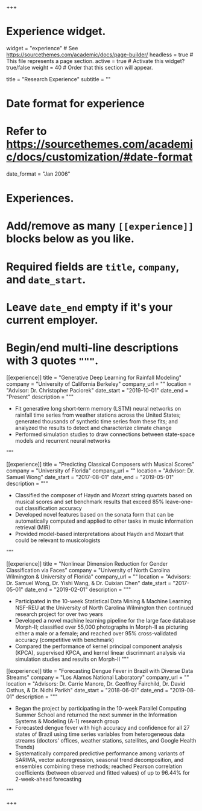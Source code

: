 +++
# Experience widget.
widget = "experience"  # See https://sourcethemes.com/academic/docs/page-builder/
headless = true  # This file represents a page section.
active = true  # Activate this widget? true/false
weight = 40  # Order that this section will appear.

title = "Research Experience"
subtitle = ""

# Date format for experience
#   Refer to https://sourcethemes.com/academic/docs/customization/#date-format
date_format = "Jan 2006"

# Experiences.
#   Add/remove as many `[[experience]]` blocks below as you like.
#   Required fields are `title`, `company`, and `date_start`.
#   Leave `date_end` empty if it's your current employer.
#   Begin/end multi-line descriptions with 3 quotes `"""`.

[[experience]]
  title = "Generative Deep Learning for Rainfall Modeling"
  company = "University of California Berkeley"
  company_url = ""
  location = "Advisor: Dr. Christopher Paciorek"
  date_start = "2019-10-01"
  date_end = "Present"
  description = """
  
  * Fit generative long short-term memory (LSTM) neural networks on rainfall time series from weather stations across the United States; generated thousands of synthetic time series from these fits; and analyzed the results to detect and characterize climate change
  * Performed simulation studies to draw connections between state-space models and recurrent neural networks

  """


[[experience]]
  title = "Predicting Classical Composers with Musical Scores"
  company = "University of Florida"
  company_url = ""
  location = "Advisor: Dr. Samuel Wong"
  date_start = "2017-08-01"
  date_end = "2019-05-01"
  description = """ 
  
  * Classified the composer of Haydn and Mozart string quartets based on musical scores and set benchmark results that exceed 85% leave-one-out classification accuracy
  * Developed novel features based on the sonata form that can be automatically computed and applied to other tasks in music information retrieval (MIR)
  * Provided model-based interpretations about Haydn and Mozart that could be relevant to musicologists
  
  """
  
[[experience]]
  title = "Nonlinear Dimension Reduction for Gender Classification via Faces"
  company = "University of North Carolina Wilmington & University of Florida"
  company_url = ""
  location = "Advisors: Dr. Samuel Wong, Dr. Yishi Wang, & Dr. Cuixian Chen"
  date_start = "2017-05-01"
  date_end = "2019-02-01"
  description = """
  
  * Participated in the 10-week Statistical Data Mining & Machine Learning NSF-REU at the University of North Carolina Wilmington then continued research project for over two years
  * Developed a novel machine learning pipeline for the large face database Morph-II; classified over 55,000 photographs in Morph-II as picturing either a male or a female; and reached over 95% cross-validated accuracy (competitive with benchmark)
  * Compared the performance of kernel principal component analysis (KPCA), supervised KPCA, and kernel linear discrimnant analysis via simulation studies and results on Morph-II
  """

  
[[experience]]
  title = "Forecasting Dengue Fever in Brazil with Diverse Data Streams"
  company = "Los Alamos National Laboratory"
  company_url = ""
  location = "Advisors: Dr. Carrie Manore, Dr. Geoffrey Fairchild, Dr. David Osthus, & Dr. Nidhi Parikh"
  date_start = "2018-06-01"
  date_end = "2019-08-01"
  description = """  
  
  * Began the project by participating in the 10-week Parallel Computing Summer School and returned the next summer in the Information Systems & Modeling (A-1) research group
  * Forecasted dengue fever with high accuracy and confidence for all 27 states of Brazil using time series variables from heterogeneous data streams (doctors' offices, weather stations, satellites, and Google Health Trends)
  * Systematically compared predictive performance among variants of SARIMA, vector autoregression, seasonal trend decomposition, and ensembles combining these methods; reached Pearson correlation coefficients (between observed and fitted values) of up to 96.44% for 2-week-ahead forecasting
  
  """
  
  

+++
